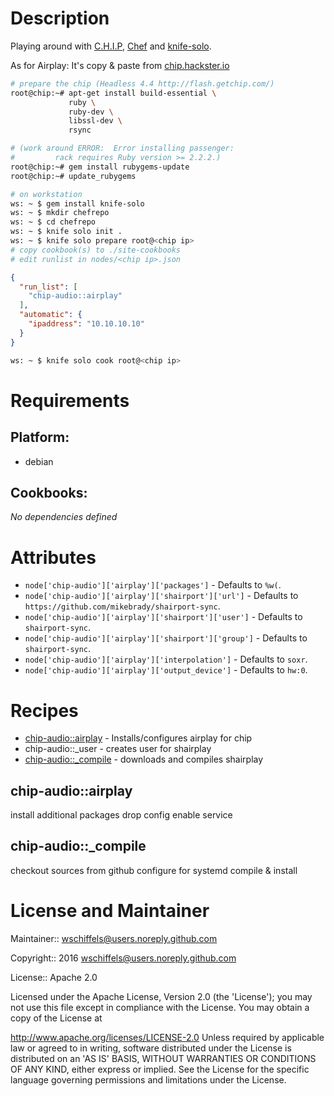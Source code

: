 # Description

Playing around with [C.H.I.P](https://getchip.com/), [Chef](https://www.chef.io/) and
[knife-solo](https://matschaffer.github.io/knife-solo/).

As for Airplay: It's copy & paste from [chip.hackster.io](https://chip.hackster.io/11798/c-h-i-p-play-speakers-7cebb9)


```bash
# prepare the chip (Headless 4.4 http://flash.getchip.com/)
root@chip:~# apt-get install build-essential \
             ruby \
             ruby-dev \
             libssl-dev \
             rsync

# (work around ERROR:  Error installing passenger:
#         rack requires Ruby version >= 2.2.2.)
root@chip:~# gem install rubygems-update
root@chip:~# update_rubygems

# on workstation
ws: ~ $ gem install knife-solo
ws: ~ $ mkdir chefrepo
ws: ~ $ cd chefrepo
ws: ~ $ knife solo init .
ws: ~ $ knife solo prepare root@<chip ip>
# copy cookbook(s) to ./site-cookbooks
# edit runlist in nodes/<chip ip>.json
```

```json
{
  "run_list": [
    "chip-audio::airplay"
  ],
  "automatic": {
    "ipaddress": "10.10.10.10"
  }
}
```


```bash
ws: ~ $ knife solo cook root@<chip ip>
```

# Requirements

## Platform:

* debian

## Cookbooks:

*No dependencies defined*

# Attributes

* `node['chip-audio']['airplay']['packages']` -  Defaults to `%w(`.
* `node['chip-audio']['airplay']['shairport']['url']` -  Defaults to `https://github.com/mikebrady/shairport-sync`.
* `node['chip-audio']['airplay']['shairport']['user']` -  Defaults to `shairport-sync`.
* `node['chip-audio']['airplay']['shairport']['group']` -  Defaults to `shairport-sync`.
* `node['chip-audio']['airplay']['interpolation']` -  Defaults to `soxr`.
* `node['chip-audio']['airplay']['output_device']` -  Defaults to `hw:0`.

# Recipes

* [chip-audio::airplay](#chip-audioairplay) - Installs/configures airplay for chip
* chip-audio::_user - creates user for shairplay
* [chip-audio::_compile](#chip-audio_compile) - downloads and compiles shairplay

## chip-audio::airplay

install additional packages
drop config
enable service

## chip-audio::_compile

checkout sources from github
configure for systemd
compile & install

# License and Maintainer

Maintainer:: wschiffels@users.noreply.github.com

Copyright:: 2016 wschiffels@users.noreply.github.com

License:: Apache 2.0

Licensed under the Apache License, Version 2.0 (the 'License'); you may not use this file except in compliance with the License. You may obtain a copy of the License at

http://www.apache.org/licenses/LICENSE-2.0
Unless required by applicable law or agreed to in writing, software distributed under the License is distributed on an 'AS IS' BASIS, WITHOUT WARRANTIES OR CONDITIONS OF ANY KIND, either express or implied. See the License for the specific language governing permissions and limitations under the License.
